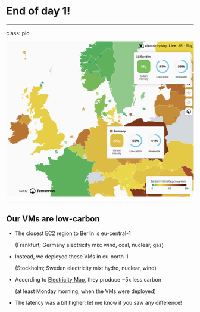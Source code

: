 # End of day 1!

---

class: pic

![Electricity map](images/electricity-map.png)

---

## Our VMs are low-carbon

- The closest EC2 region to Berlin is eu-central-1

  (Frankfurt; Germany electricity mix: wind, coal, nuclear, gas)

- Instead, we deployed these VMs in eu-north-1

  (Stockholm; Sweden electricity mix: hydro, nuclear, wind)

- According to [Electricity Map](https://electricitymap.org/), they produce ~5x less carbon

  (at least Monday morning, when the VMs were deployed)

- The latency was a bit higher; let me know if you saw any difference!

